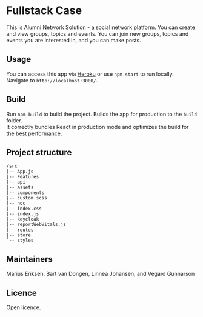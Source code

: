 # Fullstack Case

This is Alumni Network Solution - a social network platform. You can create and view groups, topics and events. You can join new groups, topics and events you are interested in, and you can make posts.

## Usage

You can access this app via [Heroku](https://experis-alumni.herokuapp.com) or
use `npm start` to run locally. Navigate to `http://localhost:3000/`.

## Build

Run `npm build` to build the project. Builds the app for production to the `build` folder.\
It correctly bundles React in production mode and optimizes the build for the best performance.

## Project structure
```
/src
|-- App.js
|-- Features
|-- api
|-- assets
|-- components
|-- custom.scss
|-- hoc
|-- index.css
|-- index.js
|-- keycloak
|-- reportWebVitals.js
|-- routes
|-- store
`-- styles
```

## Maintainers

Marius Eriksen, Bart van Dongen, Linnea Johansen, and Vegard Gunnarson

## Licence

Open licence.
